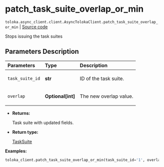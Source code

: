 # patch_task_suite_overlap_or_min
`toloka.async_client.client.AsyncTolokaClient.patch_task_suite_overlap_or_min` | [Source code](https://github.com/Toloka/toloka-kit/blob/v1.1.4/src/client/__init__.py#L0)

Stops issuing the task suites

## Parameters Description

| Parameters | Type | Description |
| :----------| :----| :-----------|
`task_suite_id`|**str**|<p>ID of the task suite.</p>
`overlap`|**Optional\[int\]**|<p>The new overlap value.</p>

* **Returns:**

  Task suite with updated fields.

* **Return type:**

  [TaskSuite](toloka.client.task_suite.TaskSuite.md)

**Examples:**


```python
toloka_client.patch_task_suite_overlap_or_min(task_suite_id='1', overlap=100)
```
